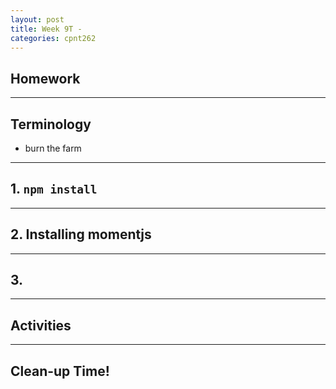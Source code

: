 ```yaml
---
layout: post
title: Week 9T - 
categories: cpnt262
---
```


## Homework


---

## Terminology
- burn the farm
---

## 1. `npm install`

---

## 2. Installing momentjs

---

## 3. 

---

## Activities

---

## Clean-up Time!